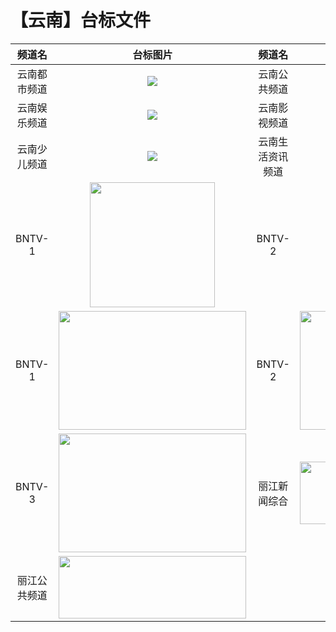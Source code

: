 # 【云南】台标文件
|频道名|台标图片|频道名|台标图片|
|:---:|:---:|:---:|:---:|
|云南都市频道|<img src="https://raw.githubusercontent.com/wanglindl/TVlogo/main/img/Yunnan1.png">|云南公共频道|<img src="https://raw.githubusercontent.com/wanglindl/TVlogo/main/img/Yunnan3.png">|
|云南娱乐频道|<img src="https://raw.githubusercontent.com/wanglindl/TVlogo/main/img/Yunnan2.png">|云南影视频道|<img src="https://raw.githubusercontent.com/wanglindl/TVlogo/main/img/Yunnan7.png">|
|云南少儿频道|<img src="https://raw.githubusercontent.com/wanglindl/TVlogo/main/img/Yunnan4.png">|云南生活资讯频道|<img src="https://raw.githubusercontent.com/wanglindl/TVlogo/main/img/Yunnan5.png">|
|BNTV-1|<img src="https://raw.githubusercontent.com/atsushi444/iptv/main/logo/other/bntv1.png" width="200" height="200">|BNTV-2|<img src="https://raw.githubusercontent.com/atsushi444/iptv/main/logo/other/bntv2.png" width="200" height="200">|
|BNTV-1|<img src="https://raw.githubusercontent.com/atsushi444/iptv/main/logo/other/bstv1.png" width="300" height="190">|BNTV-2|<img src="https://raw.githubusercontent.com/atsushi444/iptv/main/logo/other/bstv2.png" width="300" height="190">|
|BNTV-3|<img src="https://raw.githubusercontent.com/atsushi444/iptv/main/logo/other/bstv3.png" width="300" height="190">|丽江新闻综合|<img src="https://raw.githubusercontent.com/atsushi444/iptv/main/logo/other/ljxw.png" width="300" height="100">|
|丽江公共频道|<img src="https://raw.githubusercontent.com/atsushi444/iptv/main/logo/other/ljgg.png" width="300" height="100">|
